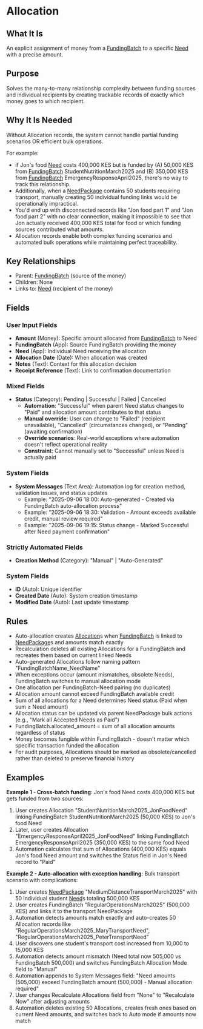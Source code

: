 # Allocation

## What It Is
An explicit assignment of money from a [FundingBatch](fundingbatch.md) to a specific [Need](need.md) with a precise amount.

## Purpose
Solves the many-to-many relationship complexity between funding sources and individual recipients by creating trackable records of exactly which money goes to which recipient.

## Why It Is Needed
Without Allocation records, the system cannot handle partial funding scenarios OR efficient bulk operations. 

For example: 
- if Jon's food [Need](need.md) costs 400,000 KES but is funded by (A) 50,000 KES from [FundingBatch](fundingbatch.md) StudentNutritionMarch2025 and (B) 350,000 KES from [FundingBatch](fundingbatch.md) EmergencyResponseApril2025, there's no way to track this relationship. 
- Additionally, when a [NeedPackage](needpackage.md) contains 50 students requiring transport, manually creating 50 individual funding links would be operationally impractical. 
- You'd end up with disconnected records like "Jon food part 1" and "Jon food part 2" with no clear connection, making it impossible to see that Jon actually received 400,000 KES total for food or which funding sources contributed what amounts. 
- Allocation records enable both complex funding scenarios and automated bulk operations while maintaining perfect traceability.

## Key Relationships
- Parent: [FundingBatch](fundingbatch.md) (source of the money)
- Children: None
- Links to: [Need](need.md) (recipient of the money)

## Fields

### User Input Fields
- **Amount** (Money): Specific amount allocated from [FundingBatch](fundingbatch.md) to Need
- **FundingBatch** (App): Source FundingBatch providing the money
- **Need** (App): Individual Need receiving the allocation
- **Allocation Date** (Date): When allocation was created
- **Notes** (Text): Context for this allocation decision
- **Receipt Reference** (Text): Link to confirmation documentation

### Mixed Fields
- **Status** (Category): Pending | Successful | Failed | Cancelled
  - **Automation**: "Successful" when parent Need status changes to "Paid" and allocation amount contributes to that status
  - **Manual override**: User can change to "Failed" (recipient unavailable), "Cancelled" (circumstances changed), or "Pending" (awaiting confirmation)
  - **Override scenarios**: Real-world exceptions where automation doesn't reflect operational reality
  - **Constraint**: Cannot manually set to "Successful" unless Need is actually paid

### System Fields
- **System Messages** (Text Area): Automation log for creation method, validation issues, and status updates
  - Example: "2025-09-06 18:00: Auto-generated - Created via FundingBatch auto-allocation process"
  - Example: "2025-09-06 18:30: Validation - Amount exceeds available credit, manual review required"
  - Example: "2025-09-06 19:15: Status change - Marked Successful after Need payment confirmation"

### Strictly Automated Fields
- **Creation Method** (Category): "Manual" | "Auto-Generated"

### System Fields
- **ID** (Auto): Unique identifier
- **Created Date** (Auto): System creation timestamp
- **Modified Date** (Auto): Last update timestamp

## Rules
- Auto-allocation creates [Allocation](allocation.md)s when [FundingBatch](fundingbatch.md) is linked to [NeedPackage](needpackage.md)s and amounts match exactly
- Recalculation deletes all existing Allocations for a FundingBatch and recreates them based on current linked Needs
- Auto-generated Allocations follow naming pattern "FundingBatchName_NeedName"
- When exceptions occur (amount mismatches, obsolete Needs), FundingBatch switches to manual allocation mode
- One allocation per FundingBatch-Need pairing (no duplicates)
- Allocation amount cannot exceed FundingBatch available credit
- Sum of all allocations for a Need determines Need status (Paid when sum ≥ Need amount)
- Allocation status can be updated via parent NeedPackage bulk actions (e.g., "Mark all Accepted Needs as Paid")
- FundingBatch.allocated_amount = sum of all allocation amounts regardless of status
- Money becomes fungible within FundingBatch - doesn't matter which specific transaction funded the allocation
- For audit purposes, Allocations should be marked as obsolete/cancelled rather than deleted to preserve financial history

## Examples

**Example 1 - Cross-batch funding**:
Jon's food Need costs 400,000 KES but gets funded from two sources:
1. User creates Allocation "StudentNutritionMarch2025_JonFoodNeed" linking FundingBatch StudentNutritionMarch2025 (50,000 KES) to Jon's food Need
2. Later, user creates Allocation "EmergencyResponseApril2025_JonFoodNeed" linking FundingBatch EmergencyResponseApril2025 (350,000 KES) to the same food Need  
3. Automation calculates that sum of Allocations (400,000 KES) equals Jon's food Need amount and switches the Status field in Jon's Need record to "Paid"

**Example 2 - Auto-allocation with exception handling**:
Bulk transport scenario with complications:
1. User creates [NeedPackage](needpackage.md) "MediumDistanceTransportMarch2025" with 50 individual student [Need](need.md)s totaling 500,000 KES
2. User creates FundingBatch "RegularOperationsMarch2025" (500,000 KES) and links it to the transport NeedPackage
3. Automation detects amounts match exactly and auto-creates 50 Allocation records like "RegularOperationsMarch2025_MaryTransportNeed", "RegularOperationsMarch2025_PeterTransportNeed"
4. User discovers one student's transport cost increased from 10,000 to 15,000 KES
5. Automation detects amount mismatch (Need total now 505,000 vs FundingBatch 500,000) and switches FundingBatch Allocation Mode field to "Manual"
6. Automation appends to System Messages field: "Need amounts (505,000) exceed FundingBatch amount (500,000) - Manual allocation required"
7. User changes Recalculate Allocations field from "None" to "Recalculate Now" after adjusting amounts
8. Automation deletes existing 50 Allocations, creates fresh ones based on current Need amounts, and switches back to Auto mode if amounts now match